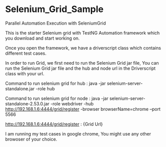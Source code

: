 # Selenium_Grid_Sample
Parallel Automation Execution with SeleniumGrid

This is the starter Selenium grid with TestNG Automation framework which you download and start working on.

Once you open the framework, we have a driverscript class which contains different test cases.

In order to run Grid, we first need to run the Selenium Grid jar file, You can run the Selenium Grid jar file and the hub and node url in the Driverscript class with your url. 

Command to run selenium grid for hub :
 java -jar selenium-server-standalone.jar -role hub

Command to run selenium grid for node :
java -jar selenium-server-standalone-2.53.0.jar -role webdriver -hub http://192.168.1.6:4444/grid/register -browser browserName=chrome –port 5566

http://192.168.1.6:4444/grid/register : {Grid Url}

I am running my test cases in google chrome, You might use any other browoser of your choice.




